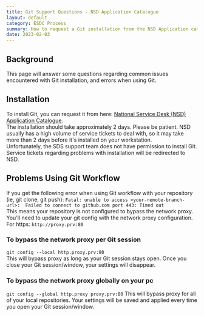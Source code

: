 ```yaml
---
title: Git Support Questions - NSD Application Catalogue
layout: default
category: ESDC Process
summary: How to request a Git installation from the NSD Application catalogue
date: 2023-02-03
---
```



## Background

This page will answer some questions regarding common issues encountered with Git installation, and errors when using Git.

## Installation

To install Git, you can request it from here: [National Service Desk (NSD) Application Catalogue](http://srmis-sigdi-iagent.prv/AppPortal/en/Home/Index/2).  
The installation should take approximately 2 days. 
Please be patient. NSD usually has a high volume of service tickets to deal with, so it may take more than 2 days before it's installed on your workstation.  
Unfortunately, the SDS support team does not have permission to install Git. Service tickets regarding problems with installation will be redirected to NSD.

## Problems Using Git Workflow

If you get the following error when using Git workflow with your repository (ie, git clone, git push):
`Fatal: unable to access <your-remote-branch-url>:  Failed to connect to github.com port 443: Timed out`  
This means your repository is not configured to bypass the network proxy.  
You'll need to update your git config with the network proxy configuration.  
For https: `http://proxy.prv:80`  

### To bypass the network proxy per Git session

`git config --local http.proxy.prv:80`  
This will bypass proxy as long as your Git session stays open. Once you close your Git session/window, your settings will disappear.

### To bypass the network proxy globally on your pc

`git config --global http.proxy proxy.prv:80`
This will bypass proxy for all of your local repositories. Your settings will be saved and applied every time you open your Git session/window.  

